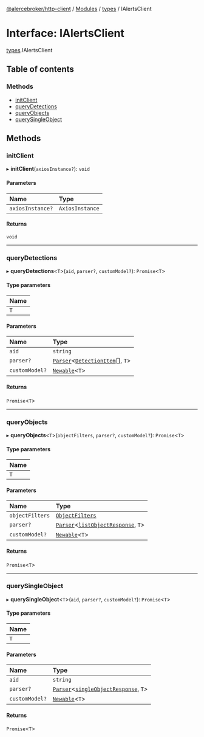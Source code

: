 [@alercebroker/http-client](../README.md) / [Modules](../modules.md) / [types](../modules/types.md) / IAlertsClient

# Interface: IAlertsClient

[types](../modules/types.md).IAlertsClient

## Table of contents

### Methods

- [initClient](types.IAlertsClient.md#initclient)
- [queryDetections](types.IAlertsClient.md#querydetections)
- [queryObjects](types.IAlertsClient.md#queryobjects)
- [querySingleObject](types.IAlertsClient.md#querysingleobject)

## Methods

### initClient

▸ **initClient**(`axiosInstance?`): `void`

#### Parameters

| Name | Type |
| :------ | :------ |
| `axiosInstance?` | `AxiosInstance` |

#### Returns

`void`

___

### queryDetections

▸ **queryDetections**<`T`\>(`aid`, `parser?`, `customModel?`): `Promise`<`T`\>

#### Type parameters

| Name |
| :------ |
| `T` |

#### Parameters

| Name | Type |
| :------ | :------ |
| `aid` | `string` |
| `parser?` | [`Parser`](../modules/types.md#parser)<[`DetectionItem`](../modules/types.md#detectionitem)[], `T`\> |
| `customModel?` | [`Newable`](../modules/types.md#newable)<`T`\> |

#### Returns

`Promise`<`T`\>

___

### queryObjects

▸ **queryObjects**<`T`\>(`objectFilters`, `parser?`, `customModel?`): `Promise`<`T`\>

#### Type parameters

| Name |
| :------ |
| `T` |

#### Parameters

| Name | Type |
| :------ | :------ |
| `objectFilters` | [`ObjectFilters`](../modules/types.md#objectfilters) |
| `parser?` | [`Parser`](../modules/types.md#parser)<[`listObjectResponse`](../modules/types.md#listobjectresponse), `T`\> |
| `customModel?` | [`Newable`](../modules/types.md#newable)<`T`\> |

#### Returns

`Promise`<`T`\>

___

### querySingleObject

▸ **querySingleObject**<`T`\>(`aid`, `parser?`, `customModel?`): `Promise`<`T`\>

#### Type parameters

| Name |
| :------ |
| `T` |

#### Parameters

| Name | Type |
| :------ | :------ |
| `aid` | `string` |
| `parser?` | [`Parser`](../modules/types.md#parser)<[`singleObjectResponse`](../modules/types.md#singleobjectresponse), `T`\> |
| `customModel?` | [`Newable`](../modules/types.md#newable)<`T`\> |

#### Returns

`Promise`<`T`\>
